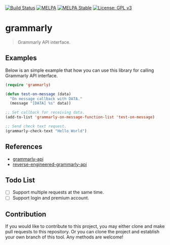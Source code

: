[![Build Status](https://travis-ci.com/jcs090218/grammarly.svg?branch=master)](https://travis-ci.com/jcs090218/grammarly)
[![MELPA](https://melpa.org/packages/grammarly-badge.svg)](https://melpa.org/#/grammarly)
[![MELPA Stable](https://stable.melpa.org/packages/grammarly-badge.svg)](https://stable.melpa.org/#/grammarly)
[![License: GPL v3](https://img.shields.io/badge/License-GPL%20v3-blue.svg)](https://www.gnu.org/licenses/gpl-3.0)

# grammarly
> Grammarly API interface.

## Examples

Below is an simple example that how you can use this library for calling 
Grammarly API interface.

```el
(require 'grammarly)

(defun test-on-message (data)
  "On message callback with DATA."
  (message "[DATA] %s" data))

;; Set callback for receiving data.
(add-to-list 'grammarly-on-message-function-list 'test-on-message)

;; Send check text request.
(grammarly-check-text "Hello World")
```

## References

* [grammarly-api](https://github.com/dexterleng/grammarly-api)
* [reverse-engineered-grammarly-api](https://github.com/c0nn3r/reverse-engineered-grammarly-api)

## Todo List

- [ ] Support multiple requests at the same time.
- [ ] Support login and premium account.

## Contribution

If you would like to contribute to this project, you may either
clone and make pull requests to this repository. Or you can
clone the project and establish your own branch of this tool.
Any methods are welcome!
